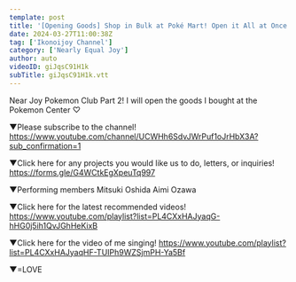 ```yaml
---
template: post
title: '[Opening Goods] Shop in Bulk at Poké Mart! Open it All at Once! [Nearjoy Pokemon Club]'
date: 2024-03-27T11:00:38Z
tag: ['Ikonoijoy Channel']
category: ['Nearly Equal Joy']
author: auto 
videoID: giJqsC91H1k
subTitle: giJqsC91H1k.vtt
---
```

Near Joy Pokemon Club Part 2!
I will open the goods I bought at the Pokemon Center ♡

▼Please subscribe to the channel!
https://www.youtube.com/channel/UCWHh6SdvJWrPuf1oJrHbX3A?sub_confirmation=1

▼Click here for any projects you would like us to do, letters, or inquiries!
https://forms.gle/G4WCtkEgXpeuTq997

▼Performing members
Mitsuki Oshida
Aimi Ozawa

▼Click here for the latest recommended videos!
https://www.youtube.com/playlist?list=PL4CXxHAJyaqG-hHG0j5ih1QvJGhHeKixB

▼Click here for the video of me singing!
https://www.youtube.com/playlist?list=PL4CXxHAJyaqHF-TUIPh9WZSjmPH-Ya5Bf

▼=LOVE